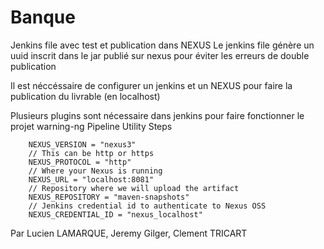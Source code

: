# Banque

Jenkins file avec test et publication dans NEXUS
Le jenkins file génère un uuid inscrit dans le jar publié sur nexus pour éviter les erreurs de double publication

Il est néccéssaire de configurer un jenkins et un NEXUS pour faire la publication du livrable (en localhost)

Plusieurs plugins sont nécessaire dans jenkins pour faire fonctionner le projet
warning-ng
Pipeline Utility Steps



        NEXUS_VERSION = "nexus3"
        // This can be http or https
        NEXUS_PROTOCOL = "http"
        // Where your Nexus is running
        NEXUS_URL = "localhost:8081"
        // Repository where we will upload the artifact
        NEXUS_REPOSITORY = "maven-snapshots"
        // Jenkins credential id to authenticate to Nexus OSS
        NEXUS_CREDENTIAL_ID = "nexus_localhost"
        
        
Par Lucien LAMARQUE, Jeremy Gilger, Clement TRICART 